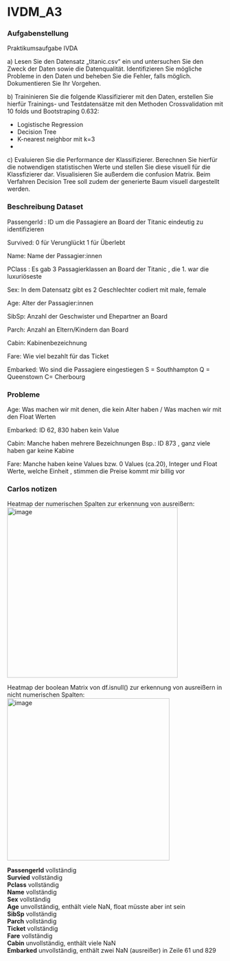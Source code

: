 # IVDM_A3

### Aufgabenstellung ###

Praktikumsaufgabe IVDA


a) Lesen Sie den Datensatz „titanic.csv“ ein und untersuchen Sie den Zweck der Daten sowie die
Datenqualität. Identifizieren Sie mögliche Probleme in den Daten und beheben Sie die Fehler, falls
möglich. Dokumentieren Sie Ihr Vorgehen.

b) Traininieren Sie die folgende Klassifizierer mit den Daten, erstellen Sie hierfür Trainings- und
Testdatensätze mit den Methoden Crossvalidation mit 10 folds und Bootstraping 0.632:
- Logistische Regression
- Decision Tree
- K-nearest neighbor mit k=3
- 
c) Evaluieren Sie die Performance der Klassifizierer. Berechnen Sie hierfür die notwendigen
statistischen Werte und stellen Sie diese visuell für die Klassfizierer dar. Visualisieren Sie außerdem
die confusion Matrix. Beim Verfahren Decision Tree soll zudem der generierte Baum visuell
dargestellt werden.

### Beschreibung Dataset ###

PassengerId : ID um die Passagiere an Board der Titanic eindeutig zu identifizieren

Survived: 0 für Verunglückt 1 für Überlebt

Name: Name der Passagier:innen

PClass : Es gab 3 Passagierklassen an Board der Titanic , die 1. war die luxuriöseste

Sex: In dem Datensatz gibt es 2 Geschlechter codiert mit male, female

Age: Alter der Passagier:innen

SibSp: Anzahl der Geschwister und Ehepartner an Board 

Parch: Anzahl an Eltern/Kindern dan Board

Cabin: Kabinenbezeichnung

Fare: Wie viel bezahlt für das Ticket

Embarked: Wo sind die Passagiere eingestiegen S = Southhampton Q = Queenstown C= Cherbourg





### Probleme ###

Age: Was machen wir mit denen, die kein Alter haben / Was machen wir mit den Float Werten

Embarked: ID 62, 830 haben kein Value

Cabin: Manche haben mehrere Bezeichnungen Bsp.: ID 873 , ganz viele haben gar keine Kabine

Fare: Manche haben keine Values bzw. 0 Values (ca.20), Integer und Float Werte, welche Einheit , stimmen die Preise kommt mir billig vor


### Carlos notizen ###

Heatmap der numerischen Spalten zur erkennung von ausreißern:  
<img width="397" alt="image" src="https://github.com/lynx5001/IVDM_A3/assets/105308348/fc945123-7951-4521-be1e-fe8fe6f9d955">

Heatmap der boolean Matrix von df.isnull() zur erkennung von ausreißern in nicht numerischen Spalten:  
<img width="378" alt="image" src="https://github.com/lynx5001/IVDM_A3/assets/105308348/8e53036d-857b-4295-9c09-314943317113">

**PassengerId** vollständig  
**Survied** vollständig  
**Pclass** vollständig  
**Name** vollständig  
**Sex** vollständig  
**Age** unvollständig, enthält viele NaN, float müsste aber int sein  
**SibSp** vollständig  
**Parch** vollständig  
**Ticket** vollständig  
**Fare** vollständig  
**Cabin** unvollständig, enthält viele NaN  
**Embarked** unvollständig, enthält zwei NaN (ausreißer) in Zeile 61 und 829


